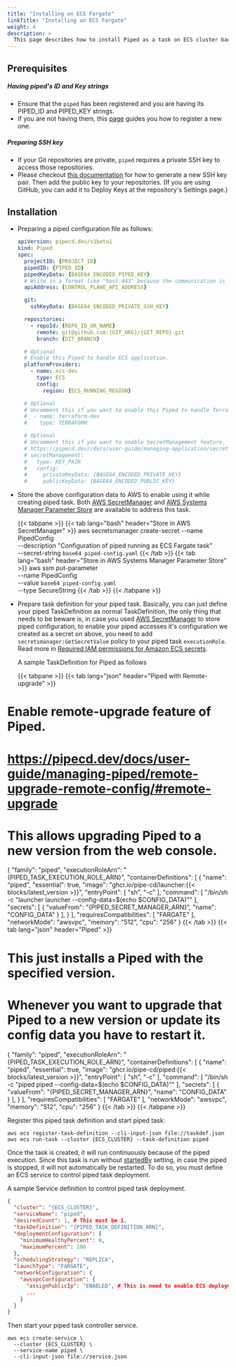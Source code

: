```yaml
---
title: "Installing on ECS Fargate"
linkTitle: "Installing on ECS Fargate"
weight: 4
description: >
  This page describes how to install Piped as a task on ECS cluster backed by AWS Fargate.
---
```


## Prerequisites

##### Having piped's ID and Key strings
- Ensure that the `piped` has been registered and you are having its PIPED_ID and PIPED_KEY strings.
- If you are not having them, this [page](/docs/user-guide/managing-controlplane/registering-a-piped/) guides you how to register a new one.

##### Preparing SSH key
- If your Git repositories are private, `piped` requires a private SSH key to access those repositories.
- Please checkout [this documentation](https://help.github.com/en/github/authenticating-to-github/generating-a-new-ssh-key-and-adding-it-to-the-ssh-agent) for how to generate a new SSH key pair. Then add the public key to your repositories. (If you are using GitHub, you can add it to Deploy Keys at the repository's Settings page.)

## Installation

- Preparing a piped configuration file as follows:

  ``` yaml
  apiVersion: pipecd.dev/v1beta1
  kind: Piped
  spec:
    projectID: {PROJECT_ID}
    pipedID: {PIPED_ID}
    pipedKeyData: {BASE64_ENCODED_PIPED_KEY}
    # Write in a format like "host:443" because the communication is done via gRPC.
    apiAddress: {CONTROL_PLANE_API_ADDRESS}
  
    git:
      sshKeyData: {BASE64_ENCODED_PRIVATE_SSH_KEY}
  
    repositories:
      - repoId: {REPO_ID_OR_NAME}
        remote: git@github.com:{GIT_ORG}/{GIT_REPO}.git
        branch: {GIT_BRANCH}
  
    # Optional
    # Enable this Piped to handle ECS application.
    platformProviders:
      - name: ecs-dev
        type: ECS
        config:
          region: {ECS_RUNNING_REGION}
  
    # Optional
    # Uncomment this if you want to enable this Piped to handle Terraform application.
    #  - name: terraform-dev
    #    type: TERRAFORM
  
    # Optional
    # Uncomment this if you want to enable SecretManagement feature.
    # https://pipecd.dev//docs/user-guide/managing-application/secret-management/
    # secretManagement:
    #   type: KEY_PAIR
    #   config:
    #     privateKeyData: {BASE64_ENCODED_PRIVATE_KEY}
    #     publicKeyData: {BASE64_ENCODED_PUBLIC_KEY}
  ```

- Store the above configuration data to AWS to enable using it while creating piped task. Both [AWS SecretManager](https://aws.amazon.com/secrets-manager/) and [AWS Systems Manager Parameter Store](https://docs.aws.amazon.com/systems-manager/latest/userguide/systems-manager-parameter-store.html) are available to address this task.

  {{< tabpane >}}
  {{< tab lang="bash" header="Store in AWS SecretManager" >}}
  aws secretsmanager create-secret --name PipedConfig \
    --description "Configuration of piped running as ECS Fargate task" \
    --secret-string `base64 piped-config.yaml`
  {{< /tab >}}
  {{< tab lang="bash" header="Store in AWS Systems Manager Parameter Store" >}}
  aws ssm put-parameter \
    --name PipedConfig \
    --value `base64 piped-config.yaml` \
    --type SecureString
  {{< /tab >}}
  {{< /tabpane >}}

- Prepare task definition for your piped task. Basically, you can just define your piped TaskDefinition as normal TaskDefinition, the only thing that needs to be beware is, in case you used [AWS SecretManager](https://aws.amazon.com/secrets-manager/) to store piped configuration, to enable your piped accesses it's configuration we created as a secret on above, you need to add `secretsmanager:GetSecretValue` policy to your piped task `executionRole`. Read more in [Required IAM permissions for Amazon ECS secrets](https://docs.aws.amazon.com/AmazonECS/latest/developerguide/specifying-sensitive-data-secrets.html).

  A sample TaskDefinition for Piped as follows

  {{< tabpane >}}
  {{< tab lang="json" header="Piped with Remote-upgrade" >}}
# Enable remote-upgrade feature of Piped.
# https://pipecd.dev/docs/user-guide/managing-piped/remote-upgrade-remote-config/#remote-upgrade
# This allows upgrading Piped to a new version from the web console.

{
  "family": "piped",
  "executionRoleArn": "{PIPED_TASK_EXECUTION_ROLE_ARN}",
  "containerDefinitions": [
    {
      "name": "piped",
      "essential": true,
      "image": "ghcr.io/pipe-cd/launcher:{{< blocks/latest_version >}}",
      "entryPoint": [
        "sh",
        "-c"
      ],
      "command": [
        "/bin/sh -c \"launcher launcher --config-data=$(echo $CONFIG_DATA)\""
      ],
      "secrets": [
        {
          "valueFrom": "{PIPED_SECRET_MANAGER_ARN}",
          "name": "CONFIG_DATA"
        }
      ],
    }
  ],
  "requiresCompatibilities": [
    "FARGATE"
  ],
  "networkMode": "awsvpc",
  "memory": "512",
  "cpu": "256"
}
  {{< /tab >}}
  {{< tab lang="json" header="Piped" >}}
# This just installs a Piped with the specified version.
# Whenever you want to upgrade that Piped to a new version or update its config data you have to restart it.

{
  "family": "piped",
  "executionRoleArn": "{PIPED_TASK_EXECUTION_ROLE_ARN}",
  "containerDefinitions": [
    {
      "name": "piped",
      "essential": true,
      "image": "ghcr.io/pipe-cd/piped:{{< blocks/latest_version >}}",
      "entryPoint": [
        "sh",
        "-c"
      ],
      "command": [
        "/bin/sh -c \"piped piped --config-data=$(echo $CONFIG_DATA)\""
      ],
      "secrets": [
        {
          "valueFrom": "{PIPED_SECRET_MANAGER_ARN}",
          "name": "CONFIG_DATA"
        }
      ],
    }
  ],
  "requiresCompatibilities": [
    "FARGATE"
  ],
  "networkMode": "awsvpc",
  "memory": "512",
  "cpu": "256"
}
  {{< /tab >}}
  {{< /tabpane >}}

  Register this piped task definition and start piped task:

  ```console
  aws ecs register-task-definition --cli-input-json file://taskdef.json
  aws ecs run-task --cluster {ECS_CLUSTER} --task-definition piped
  ```

  Once the task is created, it will run continuously because of the piped execution. Since this task is run without [startedBy](https://docs.aws.amazon.com/AmazonECS/latest/APIReference/API_StartTask.html#API_StartTask_RequestSyntax) setting, in case the piped is stopped, it will not automatically be restarted. To do so, you must define an ECS service to control piped task deployment.

  A sample Service definition to control piped task deployment.

  ```json
  {
    "cluster": "{ECS_CLUSTER}",
    "serviceName": "piped",
    "desiredCount": 1, # This must be 1.
    "taskDefinition": "{PIPED_TASK_DEFINITION_ARN}",
    "deploymentConfiguration": {
      "minimumHealthyPercent": 0,
      "maximumPercent": 100
    },
    "schedulingStrategy": "REPLICA",
    "launchType": "FARGATE",
    "networkConfiguration": {
      "awsvpcConfiguration": {
        "assignPublicIp": "ENABLED", # This is need to enable ECS deployment to pull piped container images.
        ...
      }
    }
  }
  ```

  Then start your piped task controller service.

  ```console
  aws ecs create-service \
    --cluster {ECS_CLUSTER} \
    --service-name piped \
    --cli-input-json file://service.json
  ```
